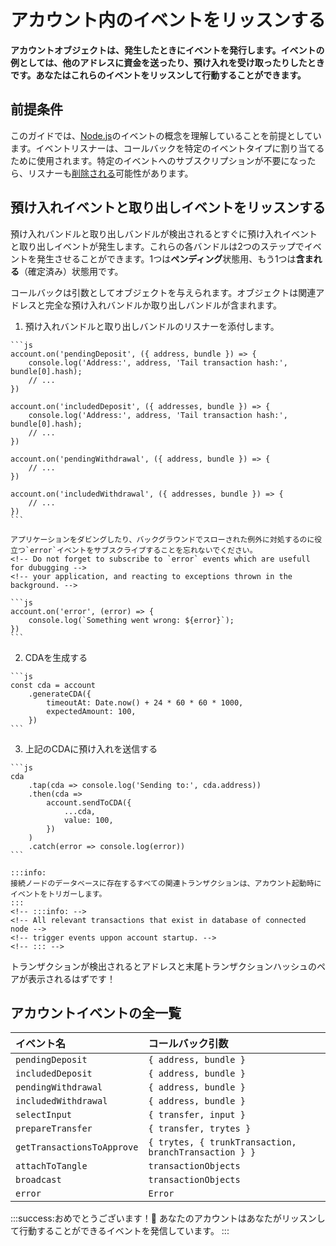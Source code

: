# アカウント内のイベントをリッスンする
<!-- # Listen to events in an account -->

**アカウントオブジェクトは、発生したときにイベントを発行します。イベントの例としては、他のアドレスに資金を送ったり、預け入れを受け取ったりしたときです。あなたはこれらのイベントをリッスンして行動することができます。**
<!-- **An account object emits events when they happen. An example of an event is when you send funds to other accounts or receive a deposit. You can listen for these events and act on them.** -->

## 前提条件
<!-- ## Prerequisites -->

このガイドでは、[Node.js](https://nodejs.org/api/events.html)のイベントの概念を理解していることを前提としています。イベントリスナーは、コールバックを特定のイベントタイプに割り当てるために使用されます。特定のイベントへのサブスクリプションが不要になったら、リスナーも[削除される](https://nodejs.org/api/events.html#events_emitter_removelistener_eventname_listener)可能性があります。
<!-- This guide assumes that you understand the concept of events in Node.js (https://nodejs.org/api/events.html) -->
<!-- Event listeners are used to assign callbacks to specific event types. -->
<!-- Also listeners may be [removed](https://nodejs.org/api/events.html#events_emitter_removelistener_eventname_listener), and they should be, once the subscription to a -->
<!-- specific event is no longer required. -->

## 預け入れイベントと取り出しイベントをリッスンする
<!-- ## Listening to deposit and withdrawal events -->

預け入れバンドルと取り出しバンドルが検出されるとすぐに預け入れイベントと取り出しイベントが発生します。これらの各バンドルは2つのステップでイベントを発生させることができます。1つは**ペンディング**状態用、もう1つは**含まれる**（確定済み）状態用です。
<!-- Deposit and withdrawal events are emitted as soon as a depositing or -->
<!-- withdrawing bundle is detected. Each of those bundles may trigger events in -->
<!-- two steps, one for it's **pending** state, and one for it's **included** (confirmed) state. -->

コールバックは引数としてオブジェクトを与えられます。オブジェクトは関連アドレスと完全な預け入れバンドルか取り出しバンドルが含まれます。
<!-- Callbacks are given an object as argument, which contains the -->
<!-- relevant address and the complete depositing or withdrawing bundle. -->

1. 預け入れバンドルと取り出しバンドルのリスナーを添付します。
  <!-- 1. Attach listeners for deposit and withdrawal events: -->
    ```js
    account.on('pendingDeposit', ({ address, bundle }) => {
        console.log('Address:', address, 'Tail transaction hash:', bundle[0].hash);
        // ...
    })

    account.on('includedDeposit', ({ addresses, bundle }) => {
        console.log('Address:', address, 'Tail transaction hash:', bundle[0].hash);
        // ...
    })

    account.on('pendingWithdrawal', ({ address, bundle }) => {
        // ...
    })

    account.on('includedWithdrawal', ({ addresses, bundle }) => {
        // ...
    })
    ```

    アプリケーションをダビングしたり、バックグラウンドでスローされた例外に対処するのに役立つ`error`イベントをサブスクライブすることを忘れないでください。
    <!-- Do not forget to subscribe to `error` events which are usefull for dubugging -->
    <!-- your application, and reacting to exceptions thrown in the background. -->

    ```js
    account.on('error', (error) => {
        console.log(`Something went wrong: ${error}`);
    })
    ```

2. CDAを生成する
  <!-- 2. Generate a CDA -->

    ```js
    const cda = account
        .generateCDA({
            timeoutAt: Date.now() + 24 * 60 * 60 * 1000,
            expectedAmount: 100,
        })
    ```

3. 上記のCDAに預け入れを送信する
  <!-- 3. Send a deposit to the CDA above -->
    ```js
    cda
        .tap(cda => console.log('Sending to:', cda.address))
        .then(cda =>
            account.sendToCDA({
                ...cda,
                value: 100,
            })
        )
        .catch(error => console.log(error))
    ```

    :::info:
    接続ノードのデータベースに存在するすべての関連トランザクションは、アカウント起動時にイベントをトリガーします。
    :::
    <!-- :::info: -->
    <!-- All relevant transactions that exist in database of connected node -->
    <!-- trigger events uppon account startup. -->
    <!-- ::: -->

トランザクションが検出されるとアドレスと末尾トランザクションハッシュのペアが表示されるはずです！
<!-- You should be able to see a pair of an address and a tail transaction hash once -->
<!-- transaction is detected and one once confirmed! -->

## アカウントイベントの全一覧
<!-- ## Full list of account events -->

| **イベント名** | **コールバック引数** |
| :------------- | :------------------- |
| `pendingDeposit` | `{ address, bundle }` |
| `includedDeposit` | `{ address, bundle }` |
| `pendingWithdrawal` | `{ address, bundle }` |
| `includedWithdrawal` | `{ address, bundle }` |
| `selectInput` | `{ transfer, input }` |
| `prepareTransfer` | `{ transfer, trytes }` |
| `getTransactionsToApprove` | `{ trytes, { trunkTransaction, branchTransaction } }` |
| `attachToTangle` | `transactionObjects` |
| `broadcast` | `transactionObjects` |
| `error` | `Error` |

:::success:おめでとうございます！:tada:
あなたのアカウントはあなたがリッスンして行動することができるイベントを発信しています。
:::
<!-- :::success:Congratulations! :tada: -->
<!-- You're account is now emitting events that you can listen to and act on. -->
<!-- ::: -->
